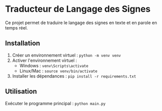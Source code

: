 # Traducteur de Langage des Signes

Ce projet permet de traduire le langage des signes en texte et en parole en temps réel.

## Installation

1. Créer un environnement virtuel :
   ```python -m venv venv```
2. Activer l'environnement virtuel :
   - Windows : ```venv\Scripts\activate```
   - Linux/Mac : ```source venv/bin/activate```
3. Installer les dépendances :
   ```pip install -r requirements.txt```

## Utilisation

Exécuter le programme principal :
```python main.py```